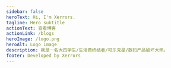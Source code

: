 ```yaml
---
sidebar: false
heroText: Hi, I'm Xerrors.
tagline: Hero subtitle
actionText: 查看博客
actionLink: /blogs
heroImage: /logo.png
heroAlt: Logo image
description: 我是一名大四学生/生活费终结者/可乐克星/数码产品破坏大师。
footer: Developed by Xerrors
---
```


<HomePage class="my-home" :frontmatter="frontmatter"/>

<script>
import { defineComponent } from 'vue'
import HomePage from '@components/HomePage.vue'
import { usePageFrontmatter } from '@vuepress/client'
export default defineComponent({
  name: 'Home',
  components: {
    HomePage,
  },
  setup() {
    const frontmatter = usePageFrontmatter();

    return {
      frontmatter
    }
  }
})
</script>

<style lang='scss' scoped>
.my-home {

  footer {
    display: none;
  }
}
</style>

<!-- <style lang='scss'>
.theme-default-content {
  max-width: var(--page-width-w)!important;
}
</style> -->
